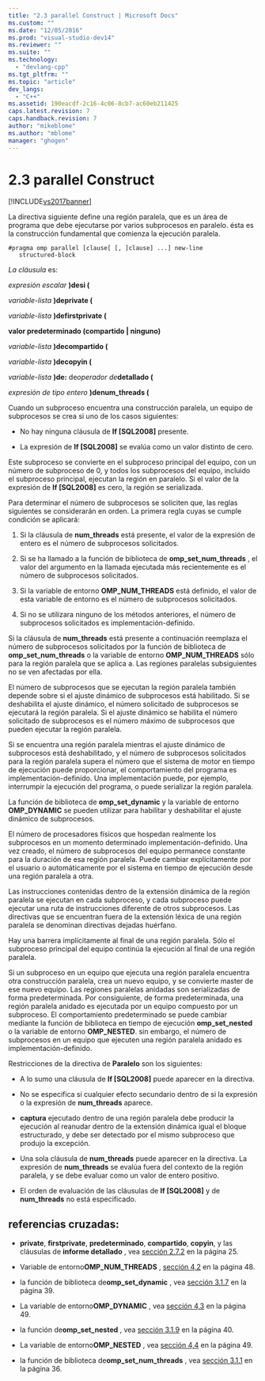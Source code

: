 ```yaml
---
title: "2.3 parallel Construct | Microsoft Docs"
ms.custom: ""
ms.date: "12/05/2016"
ms.prod: "visual-studio-dev14"
ms.reviewer: ""
ms.suite: ""
ms.technology: 
  - "devlang-cpp"
ms.tgt_pltfrm: ""
ms.topic: "article"
dev_langs: 
  - "C++"
ms.assetid: 190eacdf-2c16-4c06-8cb7-ac60eb211425
caps.latest.revision: 7
caps.handback.revision: 7
author: "mikeblome"
ms.author: "mblome"
manager: "ghogen"
---
```

# 2.3 parallel Construct
[!INCLUDE[vs2017banner](../../assembler/inline/includes/vs2017banner.md)]

La directiva siguiente define una región paralela, que es un área de programa que debe ejecutarse por varios subprocesos en paralelo.  ésta es la construcción fundamental que comienza la ejecución paralela.  
  
```  
#pragma omp parallel [clause[ [, ]clause] ...] new-line  
   structured-block  
```  
  
 *La cláusula* es:  
  
 *expresión escalar* **\)**de**si \(**  
  
 *variable\-lista* **\)**de**private \(**  
  
 *variable\-lista* **\)**de**firstprivate \(**  
  
 **valor predeterminado \(compartido &#124; ninguno\)**  
  
 *variable\-lista* **\)**de**compartido \(**  
  
 *variable\-lista* **\)**de**copyin \(**  
  
 *variable\-lista* **\)**de**:** de*operador de***detallado \(**  
  
 *expresión de tipo entero* **\)**de**num\_threads \(**  
  
 Cuando un subproceso encuentra una construcción paralela, un equipo de subprocesos se crea si uno de los casos siguientes:  
  
-   No hay ninguna cláusula de **If \[SQL2008\]** presente.  
  
-   La expresión de **If \[SQL2008\]** se evalúa como un valor distinto de cero.  
  
 Este subproceso se convierte en el subproceso principal del equipo, con un número de subproceso de 0, y todos los subprocesos del equipo, incluido el subproceso principal, ejecutan la región en paralelo.  Si el valor de la expresión de **If \[SQL2008\]** es cero, la región se serializada.  
  
 Para determinar el número de subprocesos se soliciten que, las reglas siguientes se considerarán en orden.  La primera regla cuyas se cumple condición se aplicará:  
  
1.  Si la cláusula de **num\_threads** está presente, el valor de la expresión de entero es el número de subprocesos solicitados.  
  
2.  Si se ha llamado a la función de biblioteca de **omp\_set\_num\_threads** , el valor del argumento en la llamada ejecutada más recientemente es el número de subprocesos solicitados.  
  
3.  Si la variable de entorno **OMP\_NUM\_THREADS** está definido, el valor de esta variable de entorno es el número de subprocesos solicitados.  
  
4.  Si no se utilizara ninguno de los métodos anteriores, el número de subprocesos solicitados es implementación\-definido.  
  
 Si la cláusula de **num\_threads** está presente a continuación reemplaza el número de subprocesos solicitados por la función de biblioteca de **omp\_set\_num\_threads** o la variable de entorno **OMP\_NUM\_THREADS** sólo para la región paralela que se aplica a.  Las regiones paralelas subsiguientes no se ven afectadas por ella.  
  
 El número de subprocesos que se ejecutan la región paralela también depende sobre si el ajuste dinámico de subprocesos está habilitado.  Si se deshabilita el ajuste dinámico, el número solicitado de subprocesos se ejecutará la región paralela.  Si el ajuste dinámico se habilita el número solicitado de subprocesos es el número máximo de subprocesos que pueden ejecutar la región paralela.  
  
 Si se encuentra una región paralela mientras el ajuste dinámico de subprocesos está deshabilitado, y el número de subprocesos solicitados para la región paralela supera el número que el sistema de motor en tiempo de ejecución puede proporcionar, el comportamiento del programa es implementación\-definido.  Una implementación puede, por ejemplo, interrumpir la ejecución del programa, o puede serializar la región paralela.  
  
 La función de biblioteca de **omp\_set\_dynamic** y la variable de entorno **OMP\_DYNAMIC** se pueden utilizar para habilitar y deshabilitar el ajuste dinámico de subprocesos.  
  
 El número de procesadores físicos que hospedan realmente los subprocesos en un momento determinado implementación\-definido.  Una vez creado, el número de subprocesos del equipo permanece constante para la duración de esa región paralela.  Puede cambiar explícitamente por el usuario o automáticamente por el sistema en tiempo de ejecución desde una región paralela a otra.  
  
 Las instrucciones contenidas dentro de la extensión dinámica de la región paralela se ejecutan en cada subproceso, y cada subproceso puede ejecutar una ruta de instrucciones diferente de otros subprocesos.  Las directivas que se encuentran fuera de la extensión léxica de una región paralela se denominan directivas dejadas huérfano.  
  
 Hay una barrera implícitamente al final de una región paralela.  Sólo el subproceso principal del equipo continúa la ejecución al final de una región paralela.  
  
 Si un subproceso en un equipo que ejecuta una región paralela encuentra otra construcción paralela, crea un nuevo equipo, y se convierte master de ese nuevo equipo.  Las regiones paralelas anidadas son serializadas de forma predeterminada.  Por consiguiente, de forma predeterminada, una región paralela anidado es ejecutada por un equipo compuesto por un subproceso.  El comportamiento predeterminado se puede cambiar mediante la función de biblioteca en tiempo de ejecución **omp\_set\_nested** o la variable de entorno **OMP\_NESTED**.  sin embargo, el número de subprocesos en un equipo que ejecuten una región paralela anidado es implementación\-definido.  
  
 Restricciones de la directiva de **Paralelo** son los siguientes:  
  
-   A lo sumo una cláusula de **If \[SQL2008\]** puede aparecer en la directiva.  
  
-   No se especifica si cualquier efecto secundario dentro de si la expresión o la expresión de **num\_threads** aparece.  
  
-   **captura** ejecutado dentro de una región paralela debe producir la ejecución al reanudar dentro de la extensión dinámica igual el bloque estructurado, y debe ser detectado por el mismo subproceso que produjo la excepción.  
  
-   Una sola cláusula de **num\_threads** puede aparecer en la directiva.  La expresión de **num\_threads** se evalúa fuera del contexto de la región paralela, y se debe evaluar como un valor de entero positivo.  
  
-   El orden de evaluación de las cláusulas de **If \[SQL2008\]** y de **num\_threads** no está especificado.  
  
## referencias cruzadas:  
  
-   **private**, **firstprivate**, **predeterminado**, **compartido**, **copyin**, y las cláusulas de **informe detallado** , vea [sección 2.7.2](../../parallel/openmp/2-7-2-data-sharing-attribute-clauses.md) en la página 25.  
  
-   Variable de entorno**OMP\_NUM\_THREADS** , [sección 4,2](../../parallel/openmp/4-2-omp-num-threads.md) en la página 48.  
  
-   la función de biblioteca de**omp\_set\_dynamic** , vea [sección 3.1.7](../../parallel/openmp/3-1-7-omp-set-dynamic-function.md) en la página 39.  
  
-   La variable de entorno**OMP\_DYNAMIC** , vea [sección 4,3](../../parallel/openmp/4-3-omp-dynamic.md) en la página 49.  
  
-   la función de**omp\_set\_nested** , vea [sección 3.1.9](../../parallel/openmp/3-1-9-omp-set-nested-function.md) en la página 40.  
  
-   La variable de entorno**OMP\_NESTED** , vea [sección 4,4](../Topic/4.4%20OMP_NESTED.md) en la página 49.  
  
-   la función de biblioteca de**omp\_set\_num\_threads** , vea [sección 3.1.1](../../parallel/openmp/3-1-1-omp-set-num-threads-function.md) en la página 36.